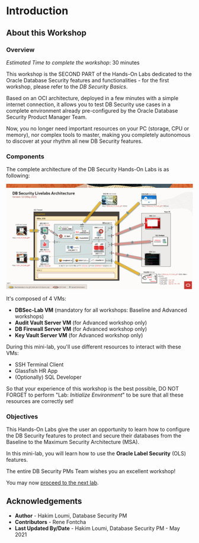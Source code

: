 # Introduction

## About this Workshop
### Overview
*Estimated Time to complete the workshop*: 30 minutes

This workshop is the SECOND PART of the Hands-On Labs dedicated to the Oracle Database Security features and functionalities - for the first workshop, please refer to the *DB Security Basics*.

Based on an OCI architecture, deployed in a few minutes with a simple internet connection, it allows you to test DB Security use cases in a complete environment already pre-configured by the Oracle Database Security Product Manager Team.

Now, you no longer need important resources on your PC (storage, CPU or memory), nor complex tools to master, making you completely autonomous to discover at your rhythm all new DB Security features.

### Components
The complete architecture of the DB Security Hands-On Labs is as following:

  ![](./images/dbseclab-archi-v3.png "")

It's composed of 4 VMs:
  - **DBSec-Lab VM** (mandatory for all workshops: Baseline and Advanced workshops)
  - **Audit Vault Server VM** (for Advanced workshop only)
  - **DB Firewall Server VM** (for Advanced workshop only)
  - **Key Vault Server VM** (for Advanced workshop only)

During this mini-lab, you'll use different resources to interact with these VMs:
  - SSH Terminal Client
  - Glassfish HR App
  - (Optionally) SQL Developer

So that your experience of this workshop is the best possible, DO NOT FORGET to perform "Lab: *Initialize Environment*" to be sure that all these resources are correctly set!

### Objectives
This Hands-On Labs give the user an opportunity to learn how to configure the DB Security features to protect and secure their databases from the Baseline to the Maximum Security Architecture (MSA).

In this mini-lab, you will learn how to use the **Oracle Label Security** (OLS) features.

The entire DB Security PMs Team wishes you an excellent workshop!

You may now [proceed to the next lab](#next).

## Acknowledgements
- **Author** - Hakim Loumi, Database Security PM
- **Contributors** - Rene Fontcha
- **Last Updated By/Date** - Hakim Loumi, Database Security PM - May 2021
